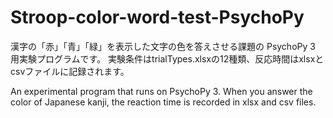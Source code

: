 # Stroop-color-word-test-PsychoPy
漢字の「赤」「青」「緑」を表示した文字の色を答えさせる課題の PsychoPy 3 用実験プログラムです。
実験条件はtrialTypes.xlsxの12種類、反応時間はxlsxとcsvファイルに記録されます。

An experimental program that runs on PsychoPy 3.
When you answer the color of Japanese kanji, the reaction time is recorded in xlsx and csv files.
